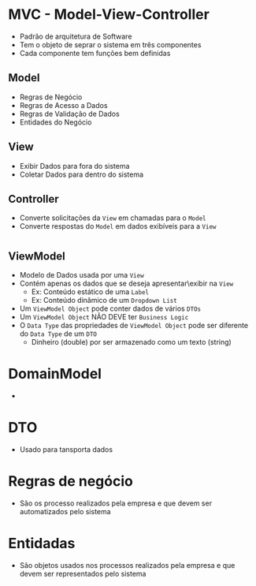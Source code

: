 # MVC - Model-View-Controller
- Padrão de arquitetura de Software
- Tem o objeto de seprar o sistema em três componentes
- Cada componente tem funções bem definidas

## Model
- Regras de Negócio
- Regras de Acesso a Dados
- Regras de Validação de Dados
- Entidades do Negócio

## View
- Exibir Dados para fora do sistema
- Coletar Dados para dentro do sistema

## Controller
- Converte solicitações da `View` em chamadas para o `Model`
- Converte respostas do `Model` em dados exibíveis para a `View`



#


## ViewModel
- Modelo de Dados usada por uma `View`
- Contém apenas os dados que se deseja apresentar\exibir na `View`
    - Ex: Conteúdo estático de uma `Label`
    - Ex: Conteúdo dinâmico de um `Dropdown List`
- Um `ViewModel Object` pode conter dados de vários `DTOs`
- Um `ViewModel Object` NÃO DEVE ter `Business Logic`
- O `Data Type` das propriedades de `ViewModel Object` pode ser diferente do `Data Type` de um `DTO`
    - Dinheiro (double) por ser armazenado como um texto (string)

# DomainModel
- 

# DTO
- Usado para tansporta dados


# Regras de negócio
- São os processo realizados pela empresa e que devem ser automatizados pelo sistema

# Entidadas
- São objetos usados nos processos realizados pela empresa e que devem ser representados pelo sistema
